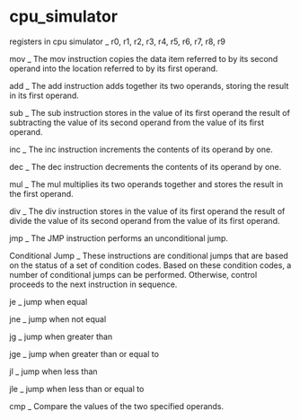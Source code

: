 # cpu_simulator
registers in cpu simulator _ r0, r1, r2, r3, r4, r5, r6, r7, r8, r9

mov _ The mov instruction copies the data item referred to by its second operand into the location referred to by its first operand.

add _ The add instruction adds together its two operands, storing the result in its first operand.

sub _ The sub instruction stores in the value of its first operand the result of subtracting the value of its second operand from the value of its first operand.

inc _ The inc instruction increments the contents of its operand by one.

dec _ The dec instruction decrements the contents of its operand by one.

mul _ The mul multiplies its two operands together and stores the result in the first operand.

div _ The div instruction stores in the value of its first operand the result of divide the value of its second operand from the value of its first operand. 

jmp _ The JMP instruction performs an unconditional jump. 

Conditional Jump _ These instructions are conditional jumps that are based on the status of a set of condition codes. Based on these condition codes, a number of conditional jumps can be performed. Otherwise, control proceeds to the next instruction in sequence.
   
   je  _ jump when equal
   
   jne _ jump when not equal
   
   jg  _ jump when greater than
   
   jge _ jump when greater than or equal to
   
   jl  _ jump when less than
   
   jle _ jump when less than or equal to

cmp _ Compare the values of the two specified operands.
